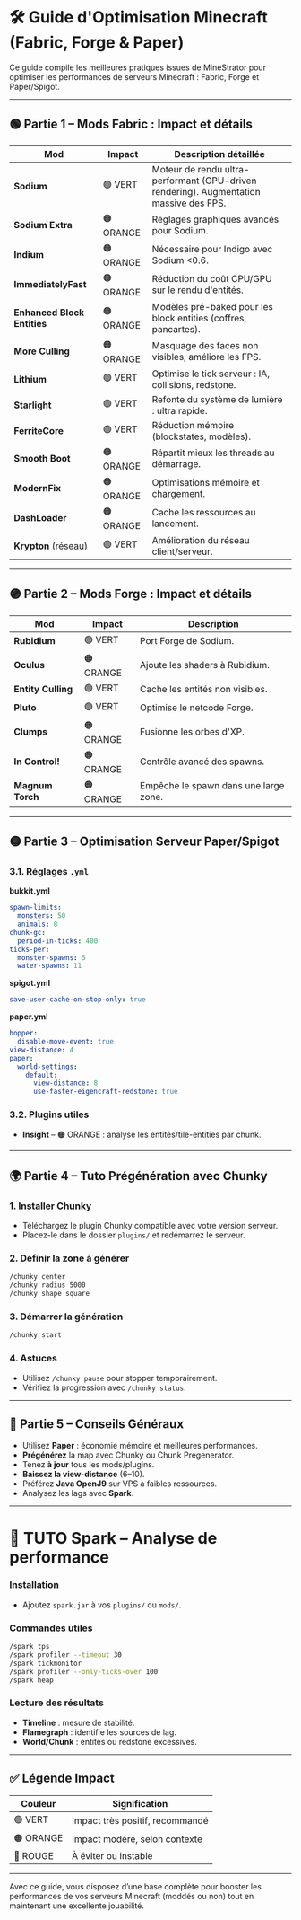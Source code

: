 
# 🛠️ Guide d'Optimisation Minecraft (Fabric, Forge & Paper)

Ce guide compile les meilleures pratiques issues de MineStrator pour optimiser les performances de serveurs Minecraft : Fabric, Forge et Paper/Spigot.

---

## 🟢 Partie 1 – Mods Fabric : Impact et détails

| Mod                           | Impact         | Description détaillée |
|------------------------------|----------------|-------------------------|
| **Sodium**                   | 🟢 VERT        | Moteur de rendu ultra-performant (GPU-driven rendering). Augmentation massive des FPS. |
| **Sodium Extra**             | 🟠 ORANGE      | Réglages graphiques avancés pour Sodium. |
| **Indium**                   | 🟠 ORANGE      | Nécessaire pour Indigo avec Sodium <0.6. |
| **ImmediatelyFast**          | 🟠 ORANGE      | Réduction du coût CPU/GPU sur le rendu d'entités. |
| **Enhanced Block Entities**  | 🟠 ORANGE      | Modèles pré-baked pour les block entities (coffres, pancartes). |
| **More Culling**             | 🟠 ORANGE      | Masquage des faces non visibles, améliore les FPS. |
| **Lithium**                  | 🟢 VERT        | Optimise le tick serveur : IA, collisions, redstone. |
| **Starlight**                | 🟢 VERT        | Refonte du système de lumière : ultra rapide. |
| **FerriteCore**              | 🟢 VERT        | Réduction mémoire (blockstates, modèles). |
| **Smooth Boot**              | 🟠 ORANGE      | Répartit mieux les threads au démarrage. |
| **ModernFix**                | 🟠 ORANGE      | Optimisations mémoire et chargement. |
| **DashLoader**               | 🟠 ORANGE      | Cache les ressources au lancement. |
| **Krypton** (réseau)         | 🟢 VERT        | Amélioration du réseau client/serveur. |

---

## 🟣 Partie 2 – Mods Forge : Impact et détails

| Mod                  | Impact     | Description |
|----------------------|------------|-------------|
| **Rubidium**         | 🟢 VERT    | Port Forge de Sodium. |
| **Oculus**           | 🟠 ORANGE  | Ajoute les shaders à Rubidium. |
| **Entity Culling**   | 🟢 VERT    | Cache les entités non visibles. |
| **Pluto**            | 🟢 VERT    | Optimise le netcode Forge. |
| **Clumps**           | 🟠 ORANGE  | Fusionne les orbes d'XP. |
| **In Control!**      | 🟠 ORANGE  | Contrôle avancé des spawns. |
| **Magnum Torch**     | 🟠 ORANGE  | Empêche le spawn dans une large zone. |

---

## 🟡 Partie 3 – Optimisation Serveur Paper/Spigot

### 3.1. Réglages `.yml`

**bukkit.yml**
```yaml
spawn-limits:
  monsters: 50
  animals: 8
chunk-gc:
  period-in-ticks: 400
ticks-per:
  monster-spawns: 5
  water-spawns: 11
```

**spigot.yml**
```yaml
save-user-cache-on-stop-only: true
```

**paper.yml**
```yaml
hopper:
  disable-move-event: true
view-distance: 4
paper:
  world-settings:
    default:
      view-distance: 8
      use-faster-eigencraft-redstone: true
```

### 3.2. Plugins utiles

- **Insight** – 🟠 ORANGE : analyse les entités/tile-entities par chunk.

---

## 🌍 Partie 4 – Tuto Prégénération avec Chunky

### 1. Installer Chunky

- Téléchargez le plugin Chunky compatible avec votre version serveur.
- Placez-le dans le dossier `plugins/` et redémarrez le serveur.

### 2. Définir la zone à générer

```bash
/chunky center
/chunky radius 5000
/chunky shape square
```

### 3. Démarrer la génération

```bash
/chunky start
```

### 4. Astuces

- Utilisez `/chunky pause` pour stopper temporairement.
- Vérifiez la progression avec `/chunky status`.

---

## 🧠 Partie 5 – Conseils Généraux

- Utilisez **Paper** : économie mémoire et meilleures performances.
- **Prégénérez** la map avec Chunky ou Chunk Pregenerator.
- Tenez **à jour** tous les mods/plugins.
- **Baissez la view-distance** (6–10).
- Préférez **Java OpenJ9** sur VPS à faibles ressources.
- Analysez les lags avec **Spark**.

---

# 🧪 TUTO Spark – Analyse de performance

### Installation

- Ajoutez `spark.jar` à vos `plugins/` ou `mods/`.

### Commandes utiles

```bash
/spark tps
/spark profiler --timeout 30
/spark tickmonitor
/spark profiler --only-ticks-over 100
/spark heap
```

### Lecture des résultats

- **Timeline** : mesure de stabilité.
- **Flamegraph** : identifie les sources de lag.
- **World/Chunk** : entités ou redstone excessives.

---

## ✅ Légende Impact

| Couleur | Signification |
|--------|---------------|
| 🟢 VERT | Impact très positif, recommandé |
| 🟠 ORANGE | Impact modéré, selon contexte |
| 🔴 ROUGE | À éviter ou instable |

---

Avec ce guide, vous disposez d’une base complète pour booster les performances de vos serveurs Minecraft (moddés ou non) tout en maintenant une excellente jouabilité.
